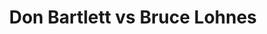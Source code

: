 ---
title: Don Bartlett vs Bruce Lohnes
player1:
  name: Bartlett, Don
  percent: 88
  wins: 1
  losses: 3
player2:
  name: Lohnes, Bruce
  percent: 82
  wins: 3
  losses: 1
games:
- player1:
    team: AB
    position: Lead
    percent: 85
    win: 1
    loss: 0
  player2:
    team: NS
    position: Third
    percent: 78
    win: 0
    loss: 1
  event: Brier
  year: 1992
  draw: Round Robin(11)
  score: NS 3 - AB 6
- player1:
    team: AB
    position: Lead
    percent: 83
    win: 0
    loss: 1
  player2:
    team: NS
    position: Fourth
    percent: 89
    win: 1
    loss: 0
  event: Brier
  year: 1995
  draw: Round Robin(6)
  score: NS 11 - AB 6
- player1:
    team: AB
    position: Lead
    percent: 90
    win: 0
    loss: 1
  player2:
    team: NS
    position: Third
    percent: 90
    win: 1
    loss: 0
  event: Brier
  year: 2006
  draw: Round Robin(16)
  score: NS 7 - AB 1
- player1:
    team: AB
    position: Lead
    percent: 93
    win: 0
    loss: 1
  player2:
    team: NS
    position: Third
    percent: 75
    win: 1
    loss: 0
  event: Brier
  year: 2006
  draw: Page 3-4(18)
  score: NS 6 - AB 5
- player1:
    team: MAR
    position: Lead
    percent: 91
    win: 1
    loss: 0
  player2:
    team: DAC
    position: Third
    percent: 66
    win: 0
    loss: 1
  event: Trials (Men)
  year: 2005
  draw: Round Robin(6)
  score: DAC 4 - MAR 10
---
